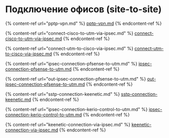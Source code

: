 # Подключение офисов (site-to-site)

{% content-ref url="pptp-vpn.md" %}
[pptp-vpn.md](pptp-vpn.md)
{% endcontent-ref %}

{% content-ref url="connect-cisco-to-utm-via-ipsec.md" %}
[connect-cisco-to-utm-via-ipsec.md](connect-cisco-to-utm-via-ipsec.md)
{% endcontent-ref %}

{% content-ref url="connect-utm-to-cisco-via-ipsec.md" %}
[connect-utm-to-cisco-via-ipsec.md](connect-utm-to-cisco-via-ipsec.md)
{% endcontent-ref %}

{% content-ref url="ipsec-connection-pfsense-to-utm.md" %}
[ipsec-connection-pfsense-to-utm.md](ipsec-connection-pfsense-to-utm.md)
{% endcontent-ref %}

{% content-ref url="out-ipsec-connection-pfsense-to-utm.md" %}
[out-ipsec-connection-pfsense-to-utm.md](out-ipsec-connection-pfsense-to-utm.md)
{% endcontent-ref %}

{% content-ref url="sstp-connection-keenetic.md" %}
[sstp-connection-keenetic.md](sstp-connection-keenetic.md)
{% endcontent-ref %}

{% content-ref url="ipsec-connection-kerio-control-to-utm.md" %}
[ipsec-connection-kerio-control-to-utm.md](ipsec-connection-kerio-control-to-utm.md)
{% endcontent-ref %}

{% content-ref url="keenetic-connection-via-ipsec.md" %}
[keenetic-connection-via-ipsec.md](keenetic-connection-via-ipsec.md)
{% endcontent-ref %}